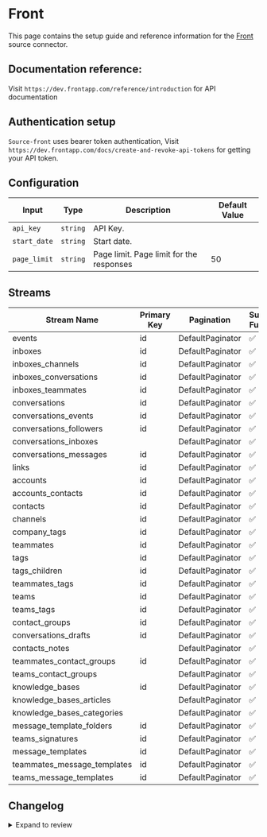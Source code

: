 # Front
This page contains the setup guide and reference information for the [Front](https://app.frontapp.com) source connector.

## Documentation reference:
Visit `https://dev.frontapp.com/reference/introduction` for API documentation

## Authentication setup
`Source-front` uses bearer token authentication,
Visit `https://dev.frontapp.com/docs/create-and-revoke-api-tokens` for getting your API token.

## Configuration

| Input | Type | Description | Default Value |
|-------|------|-------------|---------------|
| `api_key` | `string` | API Key.  |  |
| `start_date` | `string` | Start date.  |  |
| `page_limit` | `string` | Page limit. Page limit for the responses | 50 |

## Streams
| Stream Name | Primary Key | Pagination | Supports Full Sync | Supports Incremental |
|-------------|-------------|------------|---------------------|----------------------|
| events | id | DefaultPaginator | ✅ |  ✅  |
| inboxes | id | DefaultPaginator | ✅ |  ❌  |
| inboxes_channels | id | DefaultPaginator | ✅ |  ❌  |
| inboxes_conversations | id | DefaultPaginator | ✅ |  ✅  |
| inboxes_teammates | id | DefaultPaginator | ✅ |  ❌  |
| conversations | id | DefaultPaginator | ✅ |  ✅  |
| conversations_events | id | DefaultPaginator | ✅ |  ✅  |
| conversations_followers | id | DefaultPaginator | ✅ |  ❌  |
| conversations_inboxes |  | DefaultPaginator | ✅ |  ❌  |
| conversations_messages | id | DefaultPaginator | ✅ |  ✅  |
| links | id | DefaultPaginator | ✅ |  ❌  |
| accounts | id | DefaultPaginator | ✅ |  ✅  |
| accounts_contacts | id | DefaultPaginator | ✅ |  ✅  |
| contacts | id | DefaultPaginator | ✅ |  ✅  |
| channels | id | DefaultPaginator | ✅ |  ❌  |
| company_tags | id | DefaultPaginator | ✅ |  ✅  |
| teammates | id | DefaultPaginator | ✅ |  ❌  |
| tags | id | DefaultPaginator | ✅ |  ✅  |
| tags_children | id | DefaultPaginator | ✅ |  ✅  |
| teammates_tags | id | DefaultPaginator | ✅ |  ✅  |
| teams | id | DefaultPaginator | ✅ |  ❌  |
| teams_tags | id | DefaultPaginator | ✅ |  ✅  |
| contact_groups | id | DefaultPaginator | ✅ |  ❌  |
| conversations_drafts | id | DefaultPaginator | ✅ |  ✅  |
| contacts_notes |  | DefaultPaginator | ✅ |  ✅  |
| teammates_contact_groups | id | DefaultPaginator | ✅ |  ❌  |
| teams_contact_groups |  | DefaultPaginator | ✅ |  ❌  |
| knowledge_bases | id | DefaultPaginator | ✅ |  ✅  |
| knowledge_bases_articles |  | DefaultPaginator | ✅ |  ✅  |
| knowledge_bases_categories |  | DefaultPaginator | ✅ |  ✅  |
| message_template_folders | id | DefaultPaginator | ✅ |  ✅  |
| teams_signatures | id | DefaultPaginator | ✅ |  ❌  |
| message_templates | id | DefaultPaginator | ✅ |  ✅  |
| teammates_message_templates | id | DefaultPaginator | ✅ |  ❌  |
| teams_message_templates | id | DefaultPaginator | ✅ |  ✅  |

## Changelog

<details>
  <summary>Expand to review</summary>

| Version | Date | Pull Request | Subject |
| ------------------ | ------------ | --- | ---------------- |
| 0.0.29 | 2025-10-07 | [67298](https://github.com/airbytehq/airbyte/pull/67298) | Update dependencies |
| 0.0.28 | 2025-09-30 | [66776](https://github.com/airbytehq/airbyte/pull/66776) | Update dependencies |
| 0.0.27 | 2025-09-24 | [65759](https://github.com/airbytehq/airbyte/pull/65759) | Update dependencies |
| 0.0.26 | 2025-08-23 | [65245](https://github.com/airbytehq/airbyte/pull/65245) | Update dependencies |
| 0.0.25 | 2025-08-09 | [64779](https://github.com/airbytehq/airbyte/pull/64779) | Update dependencies |
| 0.0.24 | 2025-07-26 | [64049](https://github.com/airbytehq/airbyte/pull/64049) | Update dependencies |
| 0.0.23 | 2025-07-19 | [63572](https://github.com/airbytehq/airbyte/pull/63572) | Update dependencies |
| 0.0.22 | 2025-07-12 | [62961](https://github.com/airbytehq/airbyte/pull/62961) | Update dependencies |
| 0.0.21 | 2025-07-05 | [62780](https://github.com/airbytehq/airbyte/pull/62780) | Update dependencies |
| 0.0.20 | 2025-06-28 | [62366](https://github.com/airbytehq/airbyte/pull/62366) | Update dependencies |
| 0.0.19 | 2025-06-21 | [61963](https://github.com/airbytehq/airbyte/pull/61963) | Update dependencies |
| 0.0.18 | 2025-06-14 | [61281](https://github.com/airbytehq/airbyte/pull/61281) | Update dependencies |
| 0.0.17 | 2025-05-24 | [60416](https://github.com/airbytehq/airbyte/pull/60416) | Update dependencies |
| 0.0.16 | 2025-05-10 | [59920](https://github.com/airbytehq/airbyte/pull/59920) | Update dependencies |
| 0.0.15 | 2025-05-03 | [59422](https://github.com/airbytehq/airbyte/pull/59422) | Update dependencies |
| 0.0.14 | 2025-04-26 | [58309](https://github.com/airbytehq/airbyte/pull/58309) | Update dependencies |
| 0.0.13 | 2025-04-12 | [57819](https://github.com/airbytehq/airbyte/pull/57819) | Update dependencies |
| 0.0.12 | 2025-04-05 | [57276](https://github.com/airbytehq/airbyte/pull/57276) | Update dependencies |
| 0.0.11 | 2025-03-29 | [56476](https://github.com/airbytehq/airbyte/pull/56476) | Update dependencies |
| 0.0.10 | 2025-03-22 | [55932](https://github.com/airbytehq/airbyte/pull/55932) | Update dependencies |
| 0.0.9 | 2025-03-08 | [55298](https://github.com/airbytehq/airbyte/pull/55298) | Update dependencies |
| 0.0.8 | 2025-03-01 | [54987](https://github.com/airbytehq/airbyte/pull/54987) | Update dependencies |
| 0.0.7 | 2025-02-22 | [54437](https://github.com/airbytehq/airbyte/pull/54437) | Update dependencies |
| 0.0.6 | 2025-02-15 | [50584](https://github.com/airbytehq/airbyte/pull/50584) | Update dependencies |
| 0.0.5 | 2024-12-21 | [50005](https://github.com/airbytehq/airbyte/pull/50005) | Update dependencies |
| 0.0.4 | 2024-12-14 | [49536](https://github.com/airbytehq/airbyte/pull/49536) | Update dependencies |
| 0.0.3 | 2024-12-12 | [48960](https://github.com/airbytehq/airbyte/pull/48960) | Update dependencies |
| 0.0.2 | 2024-10-29 | [47759](https://github.com/airbytehq/airbyte/pull/47759) | Update dependencies |
| 0.0.1 | 2024-09-11 | [45387](https://github.com/airbytehq/airbyte/pull/45387) | Initial release by [@btkcodedev](https://github.com/btkcodedev) via Connector Builder |

</details>
